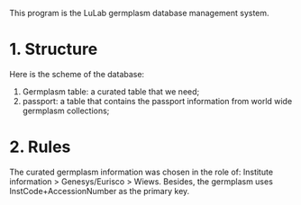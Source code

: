 This program is the LuLab germplasm database management system.

# 1. Structure

Here is the scheme of the database:
1. Germplasm table: a curated table that we need;
2. passport: a table that contains the passport information from world wide germplasm collections;

# 2. Rules

The curated germplasm information was chosen in the role of: Institute information > Genesys/Eurisco > Wiews.
Besides, the germplasm uses InstCode+AccessionNumber as the primary key.

